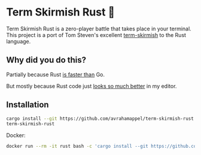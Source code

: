 # Term Skirmish Rust 🦀

Term Skirmish Rust is a zero-player battle that takes place in your terminal. This project is a port of Tom Steven's excellent [term-skirmish](https://github.com/tom-on-the-internet/term-skirmish) to the Rust language.

## Why did you do this?

Partially because Rust [is faster than](https://github.com/avrahamappel/term-skirmish-rust/blob/master/src/game.rs#L84-L85) Go.

But mostly because Rust code just [looks so much better](screenshots/compare.md) in my editor.

## Installation

```bash
cargo install --git https://github.com/avrahamappel/term-skirmish-rust
term-skirmish-rust
```

Docker:

```bash
docker run --rm -it rust bash -c 'cargo install --git https://github.com/avrahamappel/term-skirmish-rust && term-skirmish-rust'
```
